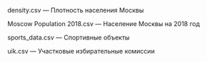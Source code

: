 density.csv — Плотность населения Москвы

Moscow Population 2018.csv — Население Москвы на 2018 год

sports_data.csv — Спортивные объекты

uik.csv — Участковые избирательные комиссии
